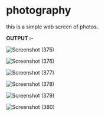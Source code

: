 # photography

this is a simple web screen of photos..

__OUTPUT :-__

![Screenshot (375)](https://github.com/AtawadkarAnjali/photography/assets/141501652/6b3ab58f-078e-40f2-96ce-e9a5f8504b11)

![Screenshot (376)](https://github.com/AtawadkarAnjali/photography/assets/141501652/707529ee-25dd-4793-995f-25da9aa18665)

![Screenshot (377)](https://github.com/AtawadkarAnjali/photography/assets/141501652/458fe886-1ff8-4072-8407-8209ddc8e697)

![Screenshot (378)](https://github.com/AtawadkarAnjali/photography/assets/141501652/0bf4174d-d250-4e3e-9bb4-42cd81b3f224)

![Screenshot (379)](https://github.com/AtawadkarAnjali/photography/assets/141501652/6c3ddf45-4638-41cd-8642-d8fd432b05b8)

![Screenshot (380)](https://github.com/AtawadkarAnjali/photography/assets/141501652/d83bcfaa-8b4d-4a87-a570-d3c2f70cb49e)
